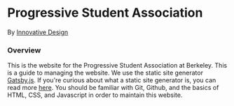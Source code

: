 # Progressive Student Association

By [Innovative Design](http://innovativedesign.club)

### Overview
This is the website for the Progressive Student Association at Berkeley. This is a guide to managing the website. We use the static site generator [Gatsby.js](https://github.com/gatsbyjs/gatsby). If you're curious about what a static site generator is, you can read more [here](https://davidwalsh.name/introduction-static-site-generators). You should be familiar with Git, Github, and the basics of HTML, CSS, and Javascript in order to maintain this website.
